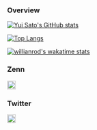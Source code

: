### Overview

[![Yui Sato's GitHub stats](https://github-readme-stats.vercel.app/api?username=yuisato-git&count_private=true)](https://github.com/anuraghazra/github-readme-stats)

[![Top Langs](https://github-readme-stats.vercel.app/api/top-langs/?username=yuisato-git&layout=compact)](https://github.com/anuraghazra/github-readme-stats)

[![willianrod's wakatime stats](https://github-readme-stats.vercel.app/api/wakatime?username=yuisato)](https://github.com/anuraghazra/github-readme-stats)


### Zenn
<a href="https://zenn.dev/def_yuisato">
    <img height="20" src="https://img.shields.io/badge/profile-zenn-blue" />
</a>

### Twitter
<a href="https://twitter.com/def_yuisato">
    <img height="20" src="https://img.shields.io/twitter/follow/def_yuisato?style=social" />
</a>

